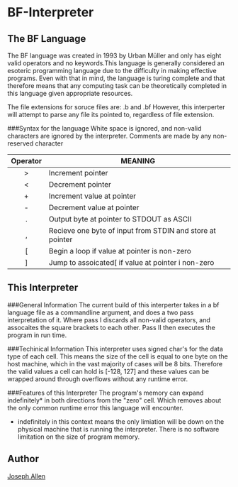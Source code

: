 # BF-Interpreter
## The BF Language
The BF language was created in 1993 by Urban Müller and only has eight valid operators and no keywords.This language is generally considered an esoteric programming language due to the difficulty in making effective programs. Even with that in mind, the language is turing complete and that therefore means that any computing task can be theoretically completed in this language given appropriate resources. 

The file extensions for soruce files are: .b and .bf
However, this interperter will attempt to parse any file its pointed to, regardless of file extension.

###Syntax for the language
White space is ignored, and non-valid characters are ignored by the interpreter.
Comments are made by any non-reserved character

|Operator | MEANING |
| :------------: | ------------ |
|>| Increment pointer|
|<| Decrement pointer|
|+| Increment value at pointer|
|-| Decrement value at pointer|
|.| Output byte at pointer to STDOUT as ASCII|
|,| Recieve one byte of input from STDIN and store at pointer|
|\[|Begin a loop if value at pointer is non-zero|
|]| Jump to assoicated\[ if value at pointer i non-zero|


## This Interpreter
###General Information
The current build of this interperter takes in a bf language file as a commandline argument, and does a two pass interpretation of it. Where pass I discards all non-valid operators, and assocaites the square brackets to each other. Pass II then executes the program in run time. 


###Techinical Information
This interpreter uses signed char's for the data type of each cell. This means the size of the cell is equal to one byte on the host machine, which in the vast majority of cases will be 8 bits. Therefore the valid values a cell can hold is \[-128, 127] and these values can be wrapped around through overflows without any runtime error. 

###Features of this Interpreter
The program's memory can expand indefinitely* in both directions from the "zero" cell. Which removes about the only common runtime error this language will encounter. 

* indefinitely in this context means the only limiation will be down on the physical machine that is running the interpreter. There is no software limitation on the size of program memory. 

## Author
[Joseph Allen](https://github.com/jallenNJ) 
